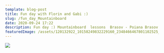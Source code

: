 ```yaml
---
template: blog-post
title: Fun day with Florin and Gabi :)
slug: /fun_day_Mountainboard
date: 2020-09-24 17:22
description: Fun day :) Mountainboard  lessons  Brasov - Poiana Brasov - Romania.
featuredImage: /assets/120132922_10158249832229160_2348466467801102525_o.jpg
---
```

![](/assets/120132922_10158249832229160_2348466467801102525_o.jpg)